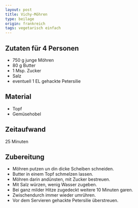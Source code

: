 ```yaml
---
layout: post
title: Vichy-Möhren
type: beilage
origin: frankreich
tags: vegetarisch einfach
---
```

## Zutaten für 4 Personen
* 750 g junge Möhren 
* 80 g Butter 
* 1 Msp. Zucker 
* Salz 
* eventuell 1 EL gehackte Petersilie 

## Material
* Topf 
* Gemüsehobel  

## Zeitaufwand
25 Minuten

## Zubereitung
* Möhren putzen un din dicke Scheiben schneiden. 
* Butter in einem Topf schmelzen lassen.
* Möhren darin andünsten, mit Zucker bestreuen. 
* Mit Salz würzen, wenig Wasser zugeben.
* Bei ganz milder Hitze zugedeckt weitere 10 Minuten garen. 
* Zwischendurch immer wieder umrühren. 
* Vor dem Servieren gehackte Petersilie überstreuen. 
